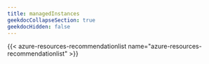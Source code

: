 ```yaml
---
title: managedInstances
geekdocCollapseSection: true
geekdocHidden: false
---
```


{{< azure-resources-recommendationlist name="azure-resources-recommendationlist" >}}

